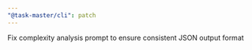 ```yaml
---
"@task-master/cli": patch
---
```


Fix complexity analysis prompt to ensure consistent JSON output format
